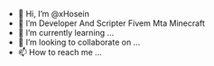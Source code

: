- 👋 Hi, I’m @xHosein
- 👀 I’m Developer And Scripter Fivem Mta Minecraft
- 🌱 I’m currently learning ...
- 💞️ I’m looking to collaborate on ...
- 📫 How to reach me ...

<!---
xHosein/xHosein is a ✨ special ✨ repository because its `README.md` (this file) appears on your GitHub profile.
You can click the Preview link to take a look at your changes.
--->
